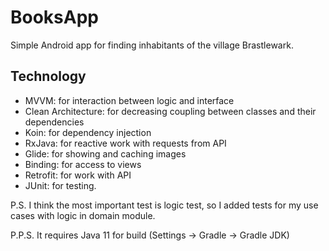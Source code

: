 # BooksApp
Simple Android app for finding inhabitants of the village Brastlewark.

## Technology
- MVVM: for interaction between logic and interface
- Clean Architecture: for decreasing coupling between classes and their dependencies
- Koin: for dependency injection
- RxJava: for reactive work with requests from API
- Glide: for showing and caching images
- Binding: for access to views
- Retrofit: for work with API
- JUnit: for testing.
 
P.S. I think the most important test is logic test, so I added tests for my use cases with logic in domain module.

P.P.S. It requires Java 11 for build (Settings -> Gradle -> Gradle JDK)


